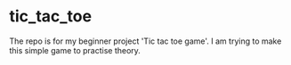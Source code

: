 # tic_tac_toe
The repo is for my beginner project 'Tic tac toe game'. I am trying to make this simple game to practise theory.
